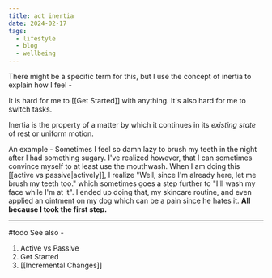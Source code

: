 ```yaml
---
title: act inertia
date: 2024-02-17
tags:
  - lifestyle
  - blog
  - wellbeing
---
```

There might be a specific term for this, but I use the concept of inertia to explain how I feel - 

It is hard for me to [[Get Started]] with anything. It's also hard for me to switch tasks. 

Inertia is the property of a matter by which it continues in its *existing state* of rest or uniform motion. 

An example - Sometimes I feel so damn lazy to brush my teeth in the night after I had something sugary. I've realized however, that I can sometimes convince myself to at least use the mouthwash. When I am doing this [[active vs passive|actively]], I realize "Well, since I'm already here, let me brush my teeth too." which sometimes goes a step further to "I'll wash my face while I'm at it". I ended up doing that, my skincare routine, and even applied an ointment on my dog which can be a pain since he hates it. 
**All because I took the first step.**

---

#todo 
See also - 
1. Active vs Passive
2. Get Started 
3. [[Incremental Changes]]

